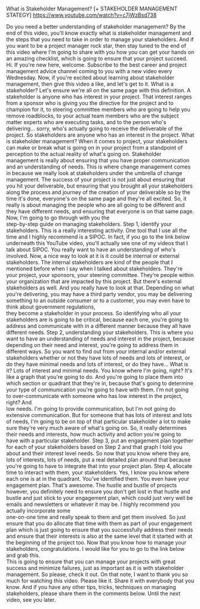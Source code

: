 What is Stakeholder Management? [+ STAKEHOLDER MANAGEMENT STATEGY]
https://www.youtube.com/watch?v=c7jWzBsd738

Do you need a better understanding of  stakeholder management? By the end of
this video,  you'll know exactly what is stakeholder  management and the steps
that you need to  take in order to manage your stakeholders. And  if you want to
be a project manager rock star,  then stay tuned to the end of this video where
I'm  going to share with you how you can get your hands  on an amazing
checklist, which is going  to ensure that your project succeed.  Hi. If you're
new here, welcome. Subscribe  to the best career and project management  advice
channel coming to you with a new video  every Wednesday. Now, if you're excited
about  learning about stakeholder management, then  give this video a like, and
let's get to it.  What is a stakeholder? Let's ensure we're  all on the same
page with this definition.  A stakeholder is anyone who has interest in  your
project. That interest ranges from a  sponsor who is giving you the directive
for the project and to champion for it,  to steering committee members who are
going to help you remove roadblocks,  to your actual team members who are the
subject matter experts who are executing tasks,  and to the person who's
delivering...  sorry, who's actually going to receive  the deliverable of the
project. So stakeholders  are anyone who has an interest in the project.  What
is stakeholder management? When it comes  to project, your stakeholders can make
or  break what is going on in your project from a  standpoint of perception to
the actual reality of  what's going on. Stakeholder management is really  about
ensuring that you have proper communication  and an understanding of needs. This
is  where change management comes in because  we really look at stakeholders
under the umbrella  of change management. The success of your project  is not
just about ensuring that you hit your  deliverable, but ensuring that you
brought all  your stakeholders along the process and journey  of the creation of
your deliverable so by the time  it's done, everyone's on the same page  and
they're all excited. So, it really  is about managing the people who are all
going  to be different and they have different needs,  and ensuring that
everyone is on that same page. Now, I'm going to go through with you the  
step-by-step guide on managing stakeholders. Step  1, identify your
stakeholders. This is a really  interesting activity. One tool that I use all
the  time and I highly recommend is a SIPOC. In fact,  if you go to the link
below underneath this  YouTube video, you'll actually see one of  my videos that
I talk about SIPOC. You really  want to have an understanding of who's involved.
Now, a nice way to look at it is it could  be internal or external stakeholders.
The internal stakeholders are kind of the  people that I mentioned before when I
say  when I talked about stakeholders. They're your  project, your sponsors,
your steering committee.  They're people within your organization  that are
impacted by this project. But  there's external stakeholders as well. And  you
really have to look at that. Depending on  what you're delivering, you may have
a third  party vendor, you may be delivering something  to an outside consumer
or to a customer, you may  even have to think about government regulations,  
they become a stakeholder in your process. So  identifying who all your
stakeholders are is going  to be critical, because each one, you're going  to
address and communicate with in a different  manner because they all have
different needs. Step 2, understanding your stakeholders. This is  where you
want to have an understanding of needs  and interest in the project, because
depending on  their need and interest, you're going to address  them in
different ways. So you want to find out  from your internal and/or external
stakeholders  whether or not they have lots of needs and lots  of interest, or
do they have minimal needs  and lots of interest, or do they have...  What is
it? Lots of interest and minimal needs.  You know where I'm going, right? It's
like a graph  that you're going to do. And you're going to place  them into
which section or quadrant that they're  in, because that's going to determine
your type  of communication you're going to have with them.  I'm not going to
over-communicate with someone  who has low interest in the project, right? And  
low needs. I'm going to provide communication,  but I'm not going do extensive
communication. But  for someone that has lots of interest and  lots of needs,
I'm going to be on top of  that particular stakeholder a lot to make sure
they're very much aware of what's going on.  So, it really determines their
needs and  interests, how much activity and action you're  going to have with a
particular stakeholder. Step 3, put an engagement plan together for each  of
your stakeholders based on Step 2 and that  graph I told you about and their
interest level  needs. So now that you know where they are,  lots of interests,
lots of needs, put a real  detailed plan around that because you're going  to
have to integrate that into your project plan.  Step 4, allocate time to
interact with them, your  stakeholders. Yes, I know you know where each one  is
at in the quadrant. You've identified them. You  even have your engagement plan.
That's awesome.  The hustle and bustle of projects however, you  definitely need
to ensure you don't get lost in  that hustle and bustle and just stick to your
engagement plan, which could just very well be  emails and newsletters or
whatever it may be. I  highly recommend you actually incorporate some  
one-on-one time and really speak to them and get  them involved. So just ensure
that you do allocate  that time with them as part of your engagement  plan which
is just going to ensure that you  successfully address their needs and ensure
that  their interests is also at the same level that it  started with at the
beginning of the project too. Now that you know how to manage your stakeholders,
congratulations. I would like for you  to go to the link below and grab this.  
This is going to ensure that you can manage your  projects with great success
and minimize failures,  just as important as it is with stakeholder  management.
So please, check it out. On that note,  I want to thank you so much for watching
this  video. Please like it. Share it with everybody  that you know. And if you
have any other tips,  tricks, techniques on managing stakeholders,  please share
them in the comments below.  Until the next video, see you later.
